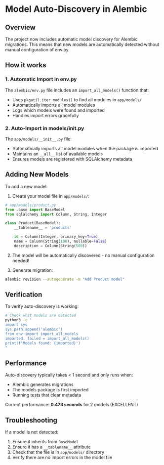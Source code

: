 # Model Auto-Discovery in Alembic

## Overview
The project now includes automatic model discovery for Alembic migrations. This means that new models are automatically detected without manual configuration of env.py.

## How it works

### 1. Automatic Import in env.py
The `alembic/env.py` file includes an `import_all_models()` function that:
- Uses `pkgutil.iter_modules()` to find all modules in `app/models/`
- Automatically imports all model modules
- Logs which models were found and imported
- Handles import errors gracefully

### 2. Auto-Import in models/__init__.py
The `app/models/__init__.py` file:
- Automatically imports all model modules when the package is imported
- Maintains an `__all__` list of available models
- Ensures models are registered with SQLAlchemy metadata

## Adding New Models

To add a new model:

1. Create your model file in `app/models/`:
```python
# app/models/product.py
from .base import BaseModel
from sqlalchemy import Column, String, Integer

class Product(BaseModel):
    __tablename__ = 'products'

    id = Column(Integer, primary_key=True)
    name = Column(String(100), nullable=False)
    description = Column(String(500))
```

2. The model will be automatically discovered - no manual configuration needed!

3. Generate migration:
```bash
alembic revision --autogenerate -m "Add Product model"
```

## Verification

To verify auto-discovery is working:

```bash
# Check what models are detected
python3 -c "
import sys
sys.path.append('alembic')
from env import import_all_models
imported, failed = import_all_models()
print(f'Models found: {imported}')
"
```

## Performance

Auto-discovery typically takes < 1 second and only runs when:
- Alembic generates migrations
- The models package is first imported
- Running tests that clear metadata

Current performance: **0.473 seconds** for 2 models (EXCELLENT)

## Troubleshooting

If a model is not detected:

1. Ensure it inherits from `BaseModel`
2. Ensure it has a `__tablename__` attribute
3. Check that the file is in `app/models/` directory
4. Verify there are no import errors in the model file
